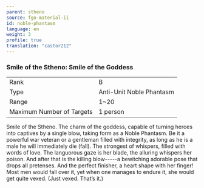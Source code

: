 ```yaml
---
parent: stheno
source: fgo-material-ii
id: noble-phantasm
language: en
weight: 3
profile: true
translation: "castor212"
---
```


### Smile of the Stheno: Smile of the Goddess

<table>
  <tr><td>Rank</td><td>B</td></tr>
  <tr><td>Type</td><td>Anti-Unit Noble Phantasm</td></tr>
  <tr><td>Range</td><td>1~20</td></tr>
  <tr><td>Maximum Number of Targets</td><td>1 person</td></tr>
</table>

Smile of the Stheno.
The charm of the goddess, capable of turning heroes into captives by a single blow, taking form as a Noble Phantasm.
Be it a powerful war veteran or a gentleman filled with integrity, as long as he is a male he will immediately die (fall). The strongest of whispers, filled with words of love.
The languorous gaze is her blade, the alluring whispers her poison.
And after that is the killing blow-----a bewitching adorable pose that drops all pretenses. And the perfect finisher, a heart shape with her finger!
Most men would fall over it, yet when one manages to endure it, she would get quite vexed. (Just vexed. That’s it.)
